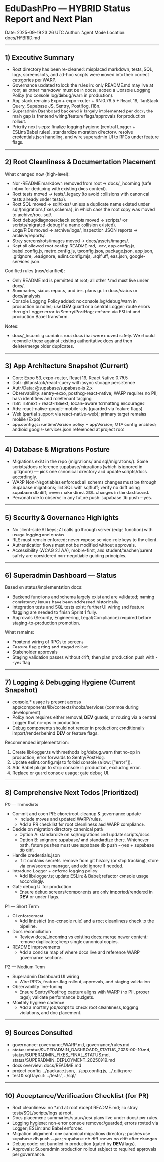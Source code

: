 # EduDashPro — HYBRID Status Report and Next Plan

Date: 2025-09-19 23:26 UTC
Author: Agent Mode
Location: docs/HYBRID.md

---

## 1) Executive Summary

- Root directory has been re-cleaned: misplaced markdown, tests, SQL, logs, screenshots, and ad-hoc scripts were moved into their correct categories per WARP.
- Governance updated to lock the rules in: only README.md may live at root; all other markdown must be in docs/; added a Console Logging Policy (no console log/debug/warn in production).
- App stack remains Expo + expo-router + RN 0.79.5 + React 19, TanStack Query, Supabase JS, Sentry, PostHog, i18n.
- Superadmin Dashboard backend is largely implemented per docs; the main gap is frontend wiring/feature flags/approvals for production rollout.
- Priority next steps: finalize logging hygiene (central Logger + ESLint/Babel rules), standardize migration directory, resolve credentials.json handling, and wire superadmin UI to RPCs under feature flags.

---

## 2) Root Cleanliness & Documentation Placement

What changed now (high-level):
- Non-README markdown removed from root → docs/_incoming (safe inbox for deduping with existing docs content).
- Root tests moved → tests/_legacy (to avoid collisions with canonical tests already under tests/).
- Root SQL moved → sql/fixes/ unless a duplicate name existed under sql/{migrations,fixes,schema}, in which case the root copy was moved to archive/root-sql/.
- Root debug/diagnose/check scripts moved → scripts/ (or scripts/migrated-debug if a name collision existed).
- Logs/PIDs moved → archive/logs/, inspection JSON reports → archive/reports/.
- Stray screenshots/images moved → docs/assets/images/.
- Kept all allowed root config: README.md, .env, app.config.js, babel.config.js, metro.config.js, tsconfig.json, package.json, app.json, .gitignore, .easignore, eslint.config.mjs, .sqlfluff, eas.json, google-services.json.

Codified rules (new/clarified):
- Only README.md is permitted at root; all other *.md must live under docs/.
- Summaries, status reports, and test plans go in docs/status or docs/analysis.
- Console Logging Policy added: no console.log/debug/warn in production bundles; use __DEV__ guard or a central Logger; route errors through Logger.error to Sentry/PostHog; enforce via ESLint and production Babel transform.

Notes:
- docs/_incoming contains root docs that were moved safely. We should reconcile these against existing authoritative docs and then delete/merge older duplicates.

---

## 3) App Architecture Snapshot (Current)

- Core: Expo 53, expo-router, React 19, React Native 0.79.5
- Data: @tanstack/react-query with async storage persistence
- Auth/Data: @supabase/supabase-js 2.x
- Observability: sentry-expo, posthog-react-native; WARP requires no PII; hash identifiers and role/tenant tagging
- i18n: i18next + react-i18next; locale-aware formatting encouraged
- Ads: react-native-google-mobile-ads (guarded via feature flags)
- Web (partial support via react-native-web); primary target remains mobile (Expo)
- app.config.js: runtimeVersion policy = appVersion; OTA config enabled; android google-services.json referenced at project root

---

## 4) Database & Migrations Posture

- Migrations exist in the repo (migrations/ and sql/migrations/). Some scripts/docs reference supabase/migrations (which is ignored in .gitignore) — pick one canonical directory and update scripts/docs accordingly.
- WARP Non-Negotiables enforced: all schema changes must be through Supabase migrations; lint SQL with sqlfluff; verify no drift using supabase db diff; never make direct SQL changes in the dashboard.
- Personal rule to observe in any future push: supabase db push --yes.

---

## 5) Security & Governance Highlights

- No client-side AI keys; AI calls go through server (edge function) with usage logging and quotas.
- RLS must remain enforced; never expose service-role keys to the client.
- Authentication flows must not be modified without approvals.
- Accessibility (WCAG 2.1 AA), mobile-first, and student/teacher/parent safety are considered non-negotiable guiding principles.

---

## 6) Superadmin Dashboard — Status

Based on status/implementation docs:
- Backend functions and schema largely exist and are validated; naming consistency issues have been addressed historically.
- Integration tests and SQL tests exist; further UI wiring and feature flagging are needed to finish Sprint 1 fully.
- Approvals (Security, Engineering, Legal/Compliance) required before staging-to-production promotion.

What remains:
- Frontend wiring of RPCs to screens
- Feature flag gating and staged rollout
- Stakeholder approvals
- Staging validation passes without drift; then plan production push with --yes flag

---

## 7) Logging & Debugging Hygiene (Current Snapshot)

- console.* usage is present across app/components/lib/contexts/hooks/services (common during development).
- Policy now requires either removal, __DEV__ guards, or routing via a central Logger that no-ops in production.
- Debug components should not render in production; conditionally import/render behind __DEV__ or feature flags.

Recommended implementation:
1) Create lib/logger.ts with methods log/debug/warn that no-op in production; error forwards to Sentry/PostHog.
2) Update eslint.config.mjs to forbid console (allow: ["error"]).
3) Add Babel plugin to strip console in production, excluding error.
4) Replace or guard console usage; gate debug UI.

---

## 8) Comprehensive Next Todos (Prioritized)

P0 — Immediate
- Commit and open PR: chore/root-cleanup & governance update
  - Include moves and updated WARP/rules.
  - Add a PR checklist for root cleanliness and WARP compliance.
- Decide on migration directory canonical path
  - Option A: standardize on sql/migrations and update scripts/docs.
  - Option B: unignore supabase/ and standardize there. Whichever path, future pushes must use supabase db push --yes + supabase db diff.
- Handle credentials.json
  - If it contains secrets, remove from git history (or stop tracking), store via env/secrets manager, and add ignore if needed.
- Introduce Logger + enforce logging policy
  - Add lib/logger.ts; update ESLint & Babel; refactor console usage accordingly.
- Gate debug UI for production
  - Ensure debug screens/components are only imported/rendered in __DEV__ or under flags.

P1 — Short Term
- CI enforcement
  - Add lint:strict (no-console rule) and a root cleanliness check to the pipeline.
- Docs reconciliation
  - Review docs/_incoming vs existing docs; merge newer content; remove duplicates; keep single canonical copies.
- README improvements
  - Add a concise map of where docs live and reference WARP governance sections.

P2 — Medium Term
- Superadmin Dashboard UI wiring
  - Wire RPCs, feature-flag rollout, approvals, and staging validation.
- Observability fine-tuning
  - Ensure Sentry/PostHog capture aligns with WARP (no PII, proper tags); validate performance budgets.
- Monthly hygiene cadence
  - Add a monthly job/script to check root cleanliness, logging violations, and doc placement.

---

## 9) Sources Consulted

- governance: governance/WARP.md, governance/rules.md
- status: status/SUPERADMIN_DASHBOARD_STATUS_2025-09-19.md, status/SUPERADMIN_FIXES_FINAL_STATUS.md, status/SUPERADMIN_DEPLOYMENT_20250919.md
- docs overview: docs/README.md
- project config: ../package.json, ../app.config.js, ../.gitignore
- test & sql layout: ../tests/, ../sql/

---

## 10) Acceptance/Verification Checklist (for PR)

- Root cleanliness: no *.md at root except README.md; no stray tests/SQL/scripts/logs at root.
- Docs placement: summaries/status/test plans live under docs/ per rules.
- Logging hygiene: non-error console removed/guarded; errors routed via Logger; ESLint and Babel enforced.
- Migration alignment: one canonical migrations directory; pushes use supabase db push --yes; supabase db diff shows no drift after changes.
- Debug code: not bundled in production (gated by __DEV__/flags).
- Approvals: Superadmin production rollout subject to required approvals per governance.
